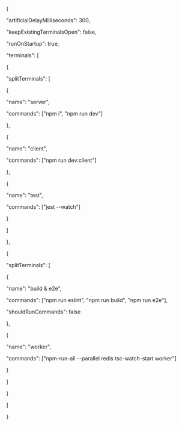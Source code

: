 

{

"artificialDelayMilliseconds": 300,

"keepExistingTerminalsOpen": false,

"runOnStartup": true,

"terminals": [

{

"splitTerminals": [

{

"name": "server",

"commands": ["npm i", "npm run dev"]

},

{

"name": "client",

"commands": ["npm run dev:client"]

},

{

"name": "test",

"commands": ["jest --watch"]

}

]

},

{

"splitTerminals": [

{

"name": "build & e2e",

"commands": ["npm run eslint", "npm run build", "npm run e2e"],

"shouldRunCommands": false

},

{

"name": "worker",

"commands": ["npm-run-all --parallel redis tsc-watch-start worker"]

}

]

}

]

}


